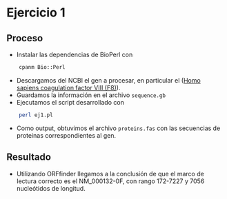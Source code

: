 # Ejercicio 1

## Proceso

-   Instalar las dependencias de BioPerl con

```bash
    cpanm Bio::Perl
```

-   Descargamos del NCBI el gen a procesar, en particular el ([Homo sapiens coagulation factor VIII (F8)](https://www.ncbi.nlm.nih.gov/nuccore/NM_000132.4)).
-   Guardamos la información en el archivo `sequence.gb`
-   Ejecutamos el script desarrollado con

```bash
    perl ej1.pl
```

-   Como output, obtuvimos el archivo `proteins.fas` con las secuencias de proteinas correspondientes al gen.

## Resultado

-   Utilizando ORFfinder llegamos a la conclusión de que el marco de lectura correcto es el NM_000132-0F, con rango 172-7227 y 7056 nucleótidos de longitud.